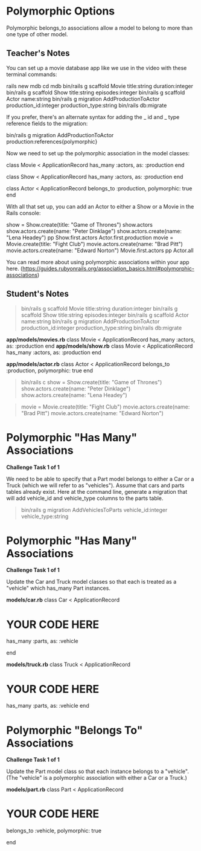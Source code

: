 # Polymorphic Options
Polymorphic belongs_to associations allow a model to belong to more than one type of other model.

## Teacher's Notes
You can set up a movie database app like we use in the video with these terminal commands:

rails new mdb
cd mdb
bin/rails g scaffold Movie title:string duration:integer
bin/rails g scaffold Show title:string episodes:integer
bin/rails g scaffold Actor name:string
bin/rails g migration AddProductionToActor production_id:integer production_type:string
bin/rails db:migrate

If you prefer, there's an alternate syntax for adding the _ id and _ type reference fields to the migration:

bin/rails g migration AddProductionToActor production:references{polymorphic}

Now we need to set up the polymorphic association in the model classes:

class Movie < ApplicationRecord
  has_many :actors, as: :production
end

class Show < ApplicationRecord
  has_many :actors, as: :production
end

class Actor < ApplicationRecord
  belongs_to :production, polymorphic: true
end

With all that set up, you can add an Actor to either a Show or a Movie in the Rails console:

show = Show.create(title: "Game of Thrones")
show.actors
show.actors.create(name: "Peter Dinklage")
show.actors.create(name: "Lena Headey")
pp Show.first.actors
Actor.first.production
movie = Movie.create(title: "Fight Club")
movie.actors.create(name: "Brad Pitt")
movie.actors.create(name: "Edward Norton")
Movie.first.actors
pp Actor.all

You can read more about using polymorphic associations within your app here. (https://guides.rubyonrails.org/association_basics.html#polymorphic-associations)

## Student's Notes

> bin/rails g scaffold Movie title:string duration:integer
> bin/rails g scaffold Show title:string episodes:integer
> bin/rails g scaffold Actor name:string
> bin/rails g migration AddProductionToActor production_id:integer production_type:string
> bin/rails db:migrate

__app/models/movies.rb__
class Movie < ApplicationRecord
  has_many :actors, as: :production
end
__app/models/show.rb__
class Movie < ApplicationRecord
  has_many :actors, as: :production
end

__app/models/actor.rb__
class Actor < ApplicationRecord
  belongs_to :production, polymorphic: true
end

> bin/rails c
   > show = Show.create(title: "Game of Thrones")
   > show.actors.create(name: "Peter Dinklage")
   > show.actors.create(name: "Lena Headey")

   > movie = Movie.create(title: "Fight Club")
   > movie.actors.create(name: "Brad Pitt")
   > movie.actors.create(name: "Edward Norton")

# Polymorphic "Has Many" Associations

**Challenge Task 1 of 1**

We need to be able to specify that a Part model belongs to either a Car or a Truck (which we will refer to as "vehicles"). Assume that cars and parts tables already exist. Here at the command line, generate a migration that will add vehicle_id and vehicle_type columns to the parts table.

> bin/rails g migration AddVehiclesToParts vehicle_id:integer vehicle_type:string

# Polymorphic "Has Many" Associations

**Challenge Task 1 of 1**

Update the Car and Truck model classes so that each is treated as a "vehicle" which has_many Part instances.

__models/car.rb__
class Car < ApplicationRecord

  # YOUR CODE HERE
  has_many :parts, as: :vehicle

end

__models/truck.rb__
class Truck < ApplicationRecord
  # YOUR CODE HERE
  has_many :parts, as: :vehicle
end

# Polymorphic "Belongs To" Associations

**Challenge Task 1 of 1**

Update the Part model class so that each instance belongs to a "vehicle". (The "vehicle" is a polymorphic association with either a Car or a Truck.)

__models/part.rb__
class Part < ApplicationRecord

  # YOUR CODE HERE
  belongs_to :vehicle, polymorphic: true

end

